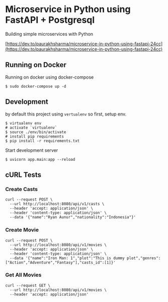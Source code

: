 # Microservice in Python using FastAPI + Postgresql
Building simple microservices with Python

[https://dev.to/paurakhsharma/microservice-in-python-using-fastapi-24cc](https://dev.to/paurakhsharma/microservice-in-python-using-fastapi-24cc)

## Running on Docker
Running on docker using docker-compose

```shell
$ sudo docker-compose up -d
```

## Development
by default this project using `vertualenv` so first, setup env.

```shell
$ virtualenv env
# activate `virtualenv`
$ source ./env/bin/activate
# install pip requirements
$ pip install -r requirements.txt
```

Start development server

```shell
$ uvicorn app.main:app --reload
```

## cURL Tests
### Create Casts
```shell
curl --request POST \
  --url http://localhost:8080/api/v1/casts \
  --header 'accept: application/json' \
  --header 'content-type: application/json' \
  --data '{"name":"Ryan Aunur","nationality":"Indonesia"}'
```

### Create Movie
```shell
curl --request POST \
  --url http://localhost:8080/api/v1/movies \
  --header 'accept: application/json' \
  --header 'content-type: application/json' \
  --data '{"name":"Iron Man: 1","plot":"This is dummy plot","genres":["Action","Adventure","Fantasy"],"casts_id":[1]}'
```

### Get All Movies
```shell
curl --request GET \
  --url http://localhost:8080/api/v1/movies \
  --header 'accept: application/json'
```